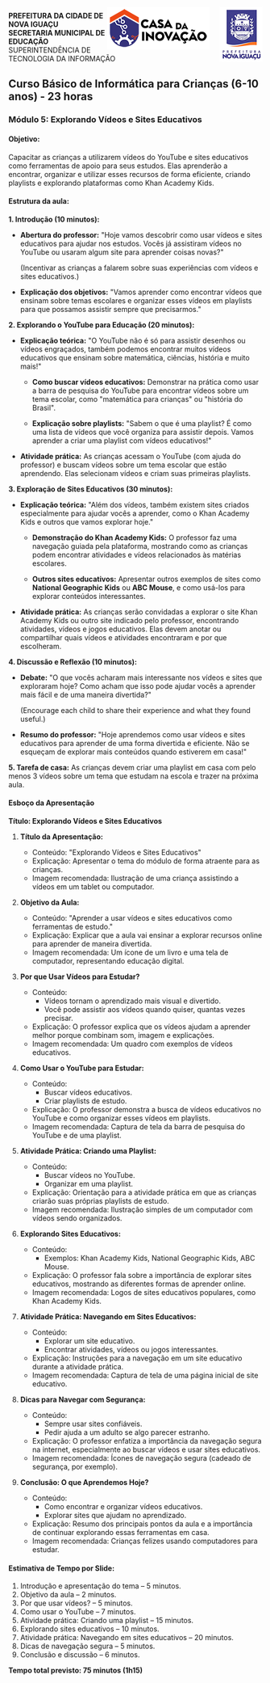 <img src="Imagem/logopcni.png" align="right" style="margin-top:5px; " />
<img src="Imagem/logoCasaInovacao.png" align="right" style="margin-top:5px;margin-right:20px" />

**PREFEITURA DA CIDADE DE NOVA IGUAÇU** <br>
**SECRETARIA MUNICIPAL DE EDUCAÇÃO** <br>
SUPERINTENDÊNCIA DE TECNOLOGIA DA INFORMAÇÃO <br>

## Curso Básico de Informática para Crianças (6-10 anos) - 23 horas

### Módulo 5: Explorando Vídeos e Sites Educativos

#### **Objetivo:**
Capacitar as crianças a utilizarem vídeos do YouTube e sites educativos como ferramentas de apoio para seus estudos. Elas aprenderão a encontrar, organizar e utilizar esses recursos de forma eficiente, criando playlists e explorando plataformas como Khan Academy Kids.

#### Estrutura da aula:

**1. Introdução (10 minutos):**
- **Abertura do professor:**
  "Hoje vamos descobrir como usar vídeos e sites educativos para ajudar nos estudos. Vocês já assistiram vídeos no YouTube ou usaram algum site para aprender coisas novas?"
  
  (Incentivar as crianças a falarem sobre suas experiências com vídeos e sites educativos.)

- **Explicação dos objetivos:**
  "Vamos aprender como encontrar vídeos que ensinam sobre temas escolares e organizar esses vídeos em playlists para que possamos assistir sempre que precisarmos."

**2. Explorando o YouTube para Educação (20 minutos):**
- **Explicação teórica:**
  "O YouTube não é só para assistir desenhos ou vídeos engraçados, também podemos encontrar muitos vídeos educativos que ensinam sobre matemática, ciências, história e muito mais!"

  - **Como buscar vídeos educativos:**
    Demonstrar na prática como usar a barra de pesquisa do YouTube para encontrar vídeos sobre um tema escolar, como "matemática para crianças" ou "história do Brasil".

  - **Explicação sobre playlists:**
    "Sabem o que é uma playlist? É como uma lista de vídeos que você organiza para assistir depois. Vamos aprender a criar uma playlist com vídeos educativos!"

- **Atividade prática:**
  As crianças acessam o YouTube (com ajuda do professor) e buscam vídeos sobre um tema escolar que estão aprendendo. Elas selecionam vídeos e criam suas primeiras playlists.

**3. Exploração de Sites Educativos (30 minutos):**
- **Explicação teórica:**
  "Além dos vídeos, também existem sites criados especialmente para ajudar vocês a aprender, como o Khan Academy Kids e outros que vamos explorar hoje."

  - **Demonstração do Khan Academy Kids:**
    O professor faz uma navegação guiada pela plataforma, mostrando como as crianças podem encontrar atividades e vídeos relacionados às matérias escolares.

  - **Outros sites educativos:**
    Apresentar outros exemplos de sites como **National Geographic Kids** ou **ABC Mouse**, e como usá-los para explorar conteúdos interessantes.

- **Atividade prática:**
  As crianças serão convidadas a explorar o site Khan Academy Kids ou outro site indicado pelo professor, encontrando atividades, vídeos e jogos educativos. Elas devem anotar ou compartilhar quais vídeos e atividades encontraram e por que escolheram.

**4. Discussão e Reflexão (10 minutos):**
- **Debate:**
  "O que vocês acharam mais interessante nos vídeos e sites que exploraram hoje? Como acham que isso pode ajudar vocês a aprender mais fácil e de uma maneira divertida?"

  (Encourage each child to share their experience and what they found useful.)

- **Resumo do professor:**
  "Hoje aprendemos como usar vídeos e sites educativos para aprender de uma forma divertida e eficiente. Não se esqueçam de explorar mais conteúdos quando estiverem em casa!"

**5. Tarefa de casa:**
  As crianças devem criar uma playlist em casa com pelo menos 3 vídeos sobre um tema que estudam na escola e trazer na próxima aula.


#### Esboço da Apresentação

**Título: Explorando Vídeos e Sites Educativos**

1. **Título da Apresentação:**
   - Conteúdo: "Explorando Vídeos e Sites Educativos"
   - Explicação: Apresentar o tema do módulo de forma atraente para as crianças.
   - Imagem recomendada: Ilustração de uma criança assistindo a vídeos em um tablet ou computador.

2. **Objetivo da Aula:**
   - Conteúdo: "Aprender a usar vídeos e sites educativos como ferramentas de estudo."
   - Explicação: Explicar que a aula vai ensinar a explorar recursos online para aprender de maneira divertida.
   - Imagem recomendada: Um ícone de um livro e uma tela de computador, representando educação digital.

3. **Por que Usar Vídeos para Estudar?**
   - Conteúdo:
     - Vídeos tornam o aprendizado mais visual e divertido.
     - Você pode assistir aos vídeos quando quiser, quantas vezes precisar.
   - Explicação: O professor explica que os vídeos ajudam a aprender melhor porque combinam som, imagem e explicações.
   - Imagem recomendada: Um quadro com exemplos de vídeos educativos.

4. **Como Usar o YouTube para Estudar:**
   - Conteúdo:
     - Buscar vídeos educativos.
     - Criar playlists de estudo.
   - Explicação: O professor demonstra a busca de vídeos educativos no YouTube e como organizar esses vídeos em playlists.
   - Imagem recomendada: Captura de tela da barra de pesquisa do YouTube e de uma playlist.

5. **Atividade Prática: Criando uma Playlist:**
   - Conteúdo:
     - Buscar vídeos no YouTube.
     - Organizar em uma playlist.
   - Explicação: Orientação para a atividade prática em que as crianças criarão suas próprias playlists de estudo.
   - Imagem recomendada: Ilustração simples de um computador com vídeos sendo organizados.

6. **Explorando Sites Educativos:**
   - Conteúdo:
     - Exemplos: Khan Academy Kids, National Geographic Kids, ABC Mouse.
   - Explicação: O professor fala sobre a importância de explorar sites educativos, mostrando as diferentes formas de aprender online.
   - Imagem recomendada: Logos de sites educativos populares, como Khan Academy Kids.

7. **Atividade Prática: Navegando em Sites Educativos:**
   - Conteúdo:
     - Explorar um site educativo.
     - Encontrar atividades, vídeos ou jogos interessantes.
   - Explicação: Instruções para a navegação em um site educativo durante a atividade prática.
   - Imagem recomendada: Captura de tela de uma página inicial de site educativo.

8. **Dicas para Navegar com Segurança:**
   - Conteúdo:
     - Sempre usar sites confiáveis.
     - Pedir ajuda a um adulto se algo parecer estranho.
   - Explicação: O professor enfatiza a importância da navegação segura na internet, especialmente ao buscar vídeos e usar sites educativos.
   - Imagem recomendada: Ícones de navegação segura (cadeado de segurança, por exemplo).

9. **Conclusão: O que Aprendemos Hoje?**
   - Conteúdo:
     - Como encontrar e organizar vídeos educativos.
     - Explorar sites que ajudam no aprendizado.
   - Explicação: Resumo dos principais pontos da aula e a importância de continuar explorando essas ferramentas em casa.
   - Imagem recomendada: Crianças felizes usando computadores para estudar.

#### Estimativa de Tempo por Slide:

1. Introdução e apresentação do tema – 5 minutos.
2. Objetivo da aula – 2 minutos.
3. Por que usar vídeos? – 5 minutos.
4. Como usar o YouTube – 7 minutos.
5. Atividade prática: Criando uma playlist – 15 minutos.
6. Explorando sites educativos – 10 minutos.
7. Atividade prática: Navegando em sites educativos – 20 minutos.
8. Dicas de navegação segura – 5 minutos.
9. Conclusão e discussão – 6 minutos.

**Tempo total previsto: 75 minutos (1h15)**
